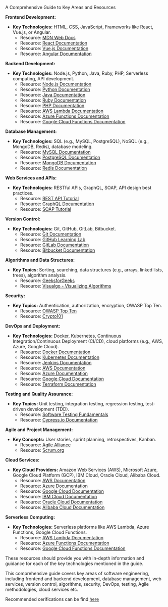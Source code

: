 A Comprehensive Guide to Key Areas and Resources

**Frontend Development:**
- **Key Technologies:** HTML, CSS, JavaScript, Frameworks like React, Vue.js, or Angular.
  - Resource: [MDN Web Docs](https://developer.mozilla.org/en-US/)
  - Resource: [React Documentation](https://reactjs.org/docs/getting-started.html)
  - Resource: [Vue.js Documentation](https://v3.vuejs.org/guide/introduction.html)
  - Resource: [Angular Documentation](https://angular.io/docs)

**Backend Development:**
- **Key Technologies:** Node.js, Python, Java, Ruby, PHP, Serverless computing, API development.
  - Resource: [Node.js Documentation](https://nodejs.org/en/docs/)
  - Resource: [Python Documentation](https://docs.python.org/3/)
  - Resource: [Java Documentation](https://docs.oracle.com/en/java/)
  - Resource: [Ruby Documentation](https://ruby-doc.org/)
  - Resource: [PHP Documentation](https://www.php.net/docs.php)
  - Resource: [AWS Lambda Documentation](https://docs.aws.amazon.com/lambda/)
  - Resource: [Azure Functions Documentation](https://docs.microsoft.com/en-us/azure/azure-functions/)
  - Resource: [Google Cloud Functions Documentation](https://cloud.google.com/functions/docs)

**Database Management:**
- **Key Technologies:** SQL (e.g., MySQL, PostgreSQL), NoSQL (e.g., MongoDB, Redis), database modeling.
  - Resource: [MySQL Documentation](https://dev.mysql.com/doc/)
  - Resource: [PostgreSQL Documentation](https://www.postgresql.org/docs/)
  - Resource: [MongoDB Documentation](https://docs.mongodb.com/)
  - Resource: [Redis Documentation](https://redis.io/documentation)

**Web Services and APIs:**
- **Key Technologies:** RESTful APIs, GraphQL, SOAP, API design best practices.
  - Resource: [REST API Tutorial](https://www.restapitutorial.com/)
  - Resource: [GraphQL Documentation](https://graphql.org/learn/)
  - Resource: [SOAP Tutorial](https://www.tutorialspoint.com/soap/index.htm)

**Version Control:**
- **Key Technologies:** Git, GitHub, GitLab, Bitbucket.
  - Resource: [Git Documentation](https://git-scm.com/doc)
  - Resource: [GitHub Learning Lab](https://lab.github.com/)
  - Resource: [GitLab Documentation](https://docs.gitlab.com/)
  - Resource: [Bitbucket Documentation](https://support.atlassian.com/bitbucket-cloud/docs/)

**Algorithms and Data Structures:**
- **Key Topics:** Sorting, searching, data structures (e.g., arrays, linked lists, trees), algorithm analysis.
  - Resource: [GeeksforGeeks](https://www.geeksforgeeks.org/)
  - Resource: [Visualgo - Visualizing Algorithms](https://visualgo.net/en)

**Security:**
- **Key Topics:** Authentication, authorization, encryption, OWASP Top Ten.
  - Resource: [OWASP Top Ten](https://owasp.org/www-project-top-ten/)
  - Resource: [Crypto101](https://crypto101.io/)

**DevOps and Deployment:**
- **Key Technologies:** Docker, Kubernetes, Continuous Integration/Continuous Deployment (CI/CD), cloud platforms (e.g., AWS, Azure, Google Cloud).
  - Resource: [Docker Documentation](https://docs.docker.com/)
  - Resource: [Kubernetes Documentation](https://kubernetes.io/docs/)
  - Resource: [Jenkins Documentation](https://www.jenkins.io/doc/)
  - Resource: [AWS Documentation](https://docs.aws.amazon.com/)
  - Resource: [Azure Documentation](https://docs.microsoft.com/en-us/azure/)
  - Resource: [Google Cloud Documentation](https://cloud.google.com/docs)
  - Resource: [Terraform Documentation](https://www.terraform.io/docs/)

**Testing and Quality Assurance:**
- **Key Topics:** Unit testing, integration testing, regression testing, test-driven development (TDD).
  - Resource: [Software Testing Fundamentals](https://softwaretestingfundamentals.com/)
  - Resource: [Cypress.io Documentation](https://docs.cypress.io/guides/overview/why-cypress.html)

**Agile and Project Management:**
- **Key Concepts:** User stories, sprint planning, retrospectives, Kanban.
  - Resource: [Agile Alliance](https://www.agilealliance.org/)
  - Resource: [Scrum.org](https://www.scrum.org/)

**Cloud Services:**
- **Key Cloud Providers:** Amazon Web Services (AWS), Microsoft Azure, Google Cloud Platform (GCP), IBM Cloud, Oracle Cloud, Alibaba Cloud.
  - Resource: [AWS Documentation](https://docs.aws.amazon.com/)
  - Resource: [Azure Documentation](https://docs.microsoft.com/en-us/azure/)
  - Resource: [Google Cloud Documentation](https://cloud.google.com/docs)
  - Resource: [IBM Cloud Documentation](https://cloud.ibm.com/docs)
  - Resource: [Oracle Cloud Documentation](https://docs.oracle.com/en/cloud/)
  - Resource: [Alibaba Cloud Documentation](https://www.alibabacloud.com/help)

**Serverless Computing:**
- **Key Technologies:** Serverless platforms like AWS Lambda, Azure Functions, Google Cloud Functions.
  - Resource: [AWS Lambda Documentation](https://docs.aws.amazon.com/lambda/)
  - Resource: [Azure Functions Documentation](https://docs.microsoft.com/en-us/azure/azure-functions/)
  - Resource: [Google Cloud Functions Documentation](https://cloud.google.com/functions/docs)

These resources should provide you with in-depth information and guidance for each of the key technologies mentioned in the guide.

This comprehensive guide covers key areas of software engineering, including frontend and backend development, database management, web services, version control, algorithms, security, DevOps, testing, Agile methodologies, cloud services etc. 

Recommended cerifications can be find [here](./Certification.md)
